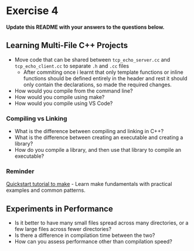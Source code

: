 # Exercise 4

**Update this README with your answers to the questions below.**

## Learning Multi-File C++ Projects

- Move code that can be shared between `tcp_echo_server.cc` and 
  `tcp_echo_client.cc` to separate `.h` and `.cc` files
  - After commiting once i learnt that only template functions or inline functions should be defined entirely in the header and rest it should only contain the declarations, so made the required changes.
- How would you compile from the command line?
- How would you compile using make?
- How would you compile using VS Code?

### Compiling vs Linking

- What is the difference between compiling and linking in C++?
- What is the difference between creating an executable and creating a 
  library?
- How do you compile a library, and then use that library to compile an
  executable?

### Reminder 
[Quickstart tutorial to make](https://makefiletutorial.com/) - Learn make 
fundamentals with practical examples and common patterns.

## Experiments in Performance

- Is it better to have many small files spread across many directories, or
  a few large files across fewer directories?
- Is there a difference in compilation time between the two?
- How can you assess performance other than compilation speed?